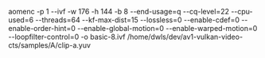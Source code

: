 aomenc -p 1 --ivf -w 176 -h 144 -b 8 --end-usage=q --cq-level=22 --cpu-used=6 --threads=64  --kf-max-dist=15  --lossless=0 --enable-cdef=0 --enable-order-hint=0 --enable-global-motion=0 --enable-warped-motion=0 --loopfilter-control=0 -o basic-8.ivf  /home/dwls/dev/av1-vulkan-video-cts/samples/A/clip-a.yuv
